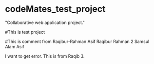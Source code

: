 # codeMates_test_project
"Collaborative web application project."

#This is test project 

#This is comment from Raqibur-Rahman
Asif
Raqibur Rahman 2
Samsul Alam Asif 

I want to get error. 
This is from Raqib 3.
